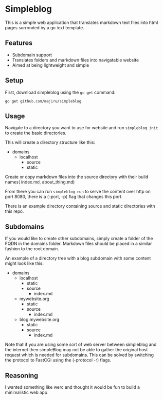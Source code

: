 # Simpleblog

This is a simple web application that translates markdown text files into html pages surronded by a go text template.

## Features

* Subdomain support
* Translates folders and markdown files into navigatable website
* Aimed at being lightweight and simple

## Setup

First, download simpleblog using the `go get` command:

`go get github.com/majiru/simpleblog`

## Usage
Navigate to a directory you want to use for website and run `simpleblog init` to create the basic directories.

This will create a directory structure like this:
* domains
    * localhost
      * source
      * static

Create or copy markdown files into the source directory with their build names( index.md, about_thing.md)

From there you can run `simpleblog run` to serve the content over http on port 8080, there is a (-port, -p) flag that changes this port.

There is an example directory containing source and static directories with this repo.

## Subdomains
If you would like to create other subdomains, simply create a folder of the FQDN in the domains folder. Markdown files should be placed in a similar fashion to the root domain. 

An example of a directory tree with a blog subdomain with some content might look like this:
* domains
  * localhost
    * static
    * source
      * index.md
  * mywebsite.org
    * static
    * source
      * index.md
  * blog.mywebsite.org
    * static
    * source
      * index.md

Note that if you are using some sort of web server between simpleblog and the internet then simpleBlog may not be able to gather the original host request which is needed for subdomains. This can be solved by switching the protocol to FastCGI using the (-protocol -r) flags.

## Reasoning

I wanted something like werc and thought it would be fun to build a minimalistic web app.
